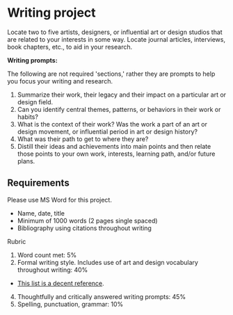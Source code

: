 # Writing project

Locate two to five artists, designers, or influential art or design studios that are related to your interests in some way. Locate journal articles, interviews, book chapters, etc., to aid in your research.

**Writing prompts:**

The following are not required 'sections,' rather they are prompts to help you focus your writing and research.

   1. Summarize their work, their legacy and their impact on a particular art or design field.
   2. Can you identify central themes, patterns, or behaviors in their work or habits?
   4. What is the context of their work? Was the work a part of an art or design movement, or influential period in art or design history?
   3. What was their path to get to where they are?  
   4. Distill their ideas and achievements into main points and then relate those points to your own work, interests, learning path, and/or future plans.

## Requirements

Please use MS Word for this project.

* Name, date, title 
* Minimum of 1000 words \(2 pages single spaced\) 
* Bibliography using citations throughout writing

Rubric

1. Word count met: 5%
2. Formal writing style. Includes use of art and design vocabulary throughout writing: 40% 
  * [This list is a decent reference](http://learn.leighcotnoir.com/artspeak/art-vocabulary/).
4. Thoughtfully and critically answered writing prompts: 45%
3. Spelling, punctuation, grammar: 10%